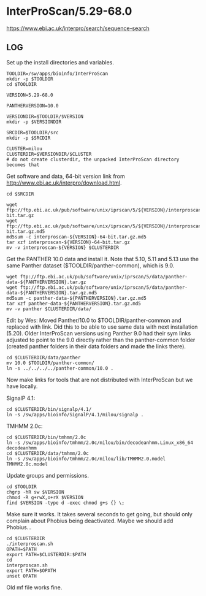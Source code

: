 InterProScan/5.29-68.0
======================

<https://www.ebi.ac.uk/interpro/search/sequence-search>

LOG
---

Set up the install directories and variables.

    TOOLDIR=/sw/apps/bioinfo/InterProScan
    mkdir -p $TOOLDIR
    cd $TOOLDIR

    VERSION=5.29-68.0

    PANTHERVERSION=10.0

    VERSIONDIR=$TOOLDIR/$VERSION
    mkdir -p $VERSIONDIR
    
    SRCDIR=$TOOLDIR/src
    mkdir -p $SRCDIR

    CLUSTER=milou
    CLUSTERDIR=$VERSIONDIR/$CLUSTER
    # do not create clusterdir, the unpacked InterProScan directory becomes that

Get software and data, 64-bit version link from http://www.ebi.ac.uk/interpro/download.html.

    cd $SRCDIR

    wget ftp://ftp.ebi.ac.uk/pub/software/unix/iprscan/5/${VERSION}/interproscan-${VERSION}-64-bit.tar.gz
    wget ftp://ftp.ebi.ac.uk/pub/software/unix/iprscan/5/${VERSION}/interproscan-${VERSION}-64-bit.tar.gz.md5
    md5sum -c interproscan-${VERSION}-64-bit.tar.gz.md5
    tar xzf interproscan-${VERSION}-64-bit.tar.gz
    mv -v interproscan-${VERSION} $CLUSTERDIR

Get the PANTHER 10.0 data and install it.  Note that 5.10, 5.11 and 5.13 use
the same Panther dataset ($TOOLDIR/panther-common), which is 9.0.

    wget ftp://ftp.ebi.ac.uk/pub/software/unix/iprscan/5/data/panther-data-${PANTHERVERSION}.tar.gz
    wget ftp://ftp.ebi.ac.uk/pub/software/unix/iprscan/5/data/panther-data-${PANTHERVERSION}.tar.gz.md5
    md5sum -c panther-data-${PANTHERVERSION}.tar.gz.md5
    tar xzf panther-data-${PANTHERVERSION}.tar.gz.md5
    mv -v panther $CLUSTERDIR/data/

Edit by Wes: Moved Panther/10.0 to $TOOLDIR/panther-common and replaced with
link. Did this to be able to use same data with next installation (5.20).
Older InterProScan versions using Panther 9.0 had their sym links adjusted to
point to the 9.0 directly rather than the panther-common folder (created
panther folders in their data folders and made the links there).

    cd $CLUSTERDIR/data/panther
    mv 10.0 $TOOLDIR/panther-common/
    ln -s ../../../../panther-common/10.0 .

Now make links for tools that are not distributed with InterProScan but we have locally.

SignalP 4.1:

    cd $CLUSTERDIR/bin/signalp/4.1/
    ln -s /sw/apps/bioinfo/SignalP/4.1/milou/signalp .

TMHMM 2.0c:

    cd $CLUSTERDIR/bin/tmhmm/2.0c
    ln -s /sw/apps/bioinfo/tmhmm/2.0c/milou/bin/decodeanhmm.Linux_x86_64 decodeanhmm
    cd $CLUSTERDIR/data/tmhmm/2.0c
    ln -s /sw/apps/bioinfo/tmhmm/2.0c/milou/lib/TMHMM2.0.model TMHMM2.0c.model

Update groups and permissions.

    cd $TOOLDIR
    chgrp -hR sw $VERSION
    chmod -R g+rwX,o+rX $VERSION
    find $VERSION -type d -exec chmod g+s {} \;

Make sure it works.  It takes several seconds to get going, but should only
complain about Phobius being deactivated.  Maybe we should add Phobius...

    cd $CLUSTERDIR
    ./interproscan.sh
    OPATH=$PATH
    export PATH=$CLUSTERDIR:$PATH
    cd
    interproscan.sh
    export PATH=$OPATH
    unset OPATH

Old mf file works fine.

